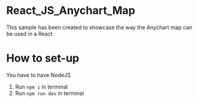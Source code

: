 # React_JS_Anychart_Map
This sample has been created to showcase the way the Anychart map can be used in a React

# How to set-up
You have to have NodeJS
1. Run `npm i` in terminal
2. Run `npm run dev` in terminal
